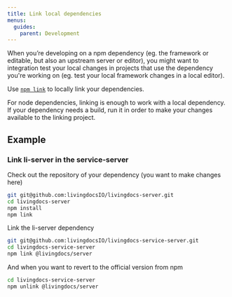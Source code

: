 ```yaml
---
title: Link local dependencies
menus:
  guides:
    parent: Development
---
```


When you’re developing on a npm dependency (eg. the framework or editable, but also an upstream server or editor),
you might want to integration test your local changes in projects that use the dependency you're working on (eg. test your local framework changes in a local editor).

Use [`npm link`](https://docs.npmjs.com/cli/link) to locally link your dependencies.

For node dependencies, linking is enough to work with a local dependency. If your dependency needs a build, run it in order to make your changes available to the linking project.

## Example

### Link li-server in the service-server

Check out the repository of your dependency (you want to make changes here)
```sh
git git@github.com:livingdocsIO/livingdocs-server.git
cd livingdocs-server
npm install
npm link
```

Link the li-server dependency
```sh
git git@github.com:livingdocsIO/livingdocs-service-server.git
cd livingdocs-service-server
npm link @livingdocs/server
```

And when you want to revert to the official version from npm

```sh
cd livingdocs-service-server
npm unlink @livingdocs/server
```
